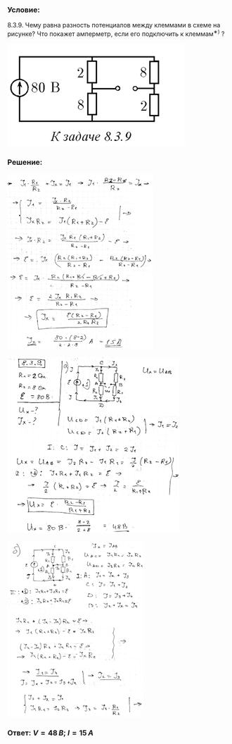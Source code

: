 ###  Условие: 

$8.3.9.$ Чему равна разность потенциалов между клеммами в схеме на рисунке? Что покажет амперметр, если его подключить к клеммам$^{∗)}$ ? 

![|404x233, 67%](../../img/8.3.9/statement.png) 

###  Решение: 

![|330x400, 67%](../../img/8.3.9/1.png) 

![|391x400, 67%](../../img/8.3.9/2.png) 

![|309x400, 67%](../../img/8.3.9/3.png) 

###  Ответ: $V = 48 \,В;$ $I = 15 \,А$ 
